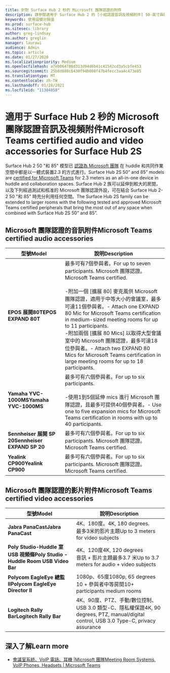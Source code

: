 ```yaml
---
title: 針對 Surface Hub 2 秒的 Microsoft 團隊認證的附件
description: 請參閱適用于 Surface Hub 2 的 [小組認證音訊及視頻附件] 50-英寸與85寸模型。
keywords: 使用逗號分隔值
ms.prod: surface-hub
ms.sitesec: library
author: greg-lindsay
ms.author: greglin
manager: laurawi
audience: Admin
ms.topic: article
ms.date: 01/27/2020
ms.localizationpriority: Medium
ms.openlocfilehash: a7eb064786d313d94d6b41c41542cd3a5cbfe453
ms.sourcegitcommit: 25b8d880c6438f94b008f47b4fecc3aa4c473e85
ms.translationtype: MT
ms.contentlocale: zh-TW
ms.lasthandoff: 01/28/2021
ms.locfileid: "11304858"
---
```

# <span data-ttu-id="9567c-104">適用于 Surface Hub 2 秒的 Microsoft 團隊認證音訊及視頻附件</span><span class="sxs-lookup"><span data-stu-id="9567c-104">Microsoft Teams certified audio and video accessories for Surface Hub 2S</span></span>

<span data-ttu-id="9567c-105">Surface Hub 2 50 "和 85" 模型已 [認證為 Microsoft 團隊](https://www.microsoft.com/microsoft-teams/across-devices/devices/product?deviceid=31) 在 huddle 和共同作業空間中都是以一體式裝置2.3 的方式進行。</span><span class="sxs-lookup"><span data-stu-id="9567c-105">Surface Hub 2S 50” and 85” models are [certified for Microsoft Teams](https://www.microsoft.com/microsoft-teams/across-devices/devices/product?deviceid=31) for 2.3 meters as an all-in-one device in huddle and collaboration spaces.</span></span> <span data-ttu-id="9567c-106">Surface Hub 2 族可以延伸到較大的房間，以及下列經過測試和核准的 Microsoft 團隊認證外設，可在結合 Surface Hub 2-2 50 "和 85" 時充分利用任何空間。</span><span class="sxs-lookup"><span data-stu-id="9567c-106">The Surface Hub 2S family can be extended to larger rooms with the following tested and approved Microsoft Teams certified peripherals that bring the most out of any space when combined with Surface Hub 2S 50” and 85”.</span></span>

## <span data-ttu-id="9567c-107">Microsoft 團隊認證的音訊附件</span><span class="sxs-lookup"><span data-stu-id="9567c-107">Microsoft Teams certified audio accessories</span></span> 

| <span data-ttu-id="9567c-108">型號</span><span class="sxs-lookup"><span data-stu-id="9567c-108">Model</span></span>                                | <span data-ttu-id="9567c-109">說明</span><span class="sxs-lookup"><span data-stu-id="9567c-109">Description</span></span>                                                                                                                                                                                                                                                                                              |
| ------------------------------------ | -------------------------------------------------------------------------------------------------------------------------------------------------------------------------------------------------------------------------------------------------------------------------------------------------------- |
| **<span data-ttu-id="9567c-110">EPOS 展開80T</span><span class="sxs-lookup"><span data-stu-id="9567c-110">EPOS EXPAND 80T</span></span>**<br>         | <span data-ttu-id="9567c-111">最多可有7個參與者。</span><span class="sxs-lookup"><span data-stu-id="9567c-111">For up to seven participants.</span></span> <span data-ttu-id="9567c-112">Microsoft 團隊認證。</span><span class="sxs-lookup"><span data-stu-id="9567c-112">Microsoft Teams certified.</span></span><br><br><span data-ttu-id="9567c-113">-附加一個 [擴展 80] 麥克風供 Microsoft 團隊認證，適用于中等大小的會議室，最多可達11個參與者。</span><span class="sxs-lookup"><span data-stu-id="9567c-113">- Attach one EXPAND 80 Mic for Microsoft Teams certification in medium-sized meeting rooms for up to 11 participants.</span></span><br><span data-ttu-id="9567c-114">-附加兩個 [擴展 80 Mics] 以取得大型會議室中的 Microsoft 團隊認證，最多可達18位參與者。</span><span class="sxs-lookup"><span data-stu-id="9567c-114">- Attach two EXPAND 80 Mics for Microsoft Teams certification in large meeting rooms for up to 18 participants.</span></span> |
| **<span data-ttu-id="9567c-115">Yamaha YVC-1000MS</span><span class="sxs-lookup"><span data-stu-id="9567c-115">Yamaha YVC-1000MS</span></span>**<br>        | <span data-ttu-id="9567c-116">最多可有六個參與者。</span><span class="sxs-lookup"><span data-stu-id="9567c-116">For up to six participants.</span></span><br><br><span data-ttu-id="9567c-117">-使用1到5個延伸 mics 進行 Microsoft 團隊認證，且最多可提供40個參與者。</span><span class="sxs-lookup"><span data-stu-id="9567c-117">- Use one to five expansion mics for Microsoft Teams certification in rooms with up to 40 participants.</span></span>                                                                                                                                                               |
| **<span data-ttu-id="9567c-118">Sennheiser 展開 SP 20</span><span class="sxs-lookup"><span data-stu-id="9567c-118">Sennheiser EXPAND SP 20</span></span>**<br> | <span data-ttu-id="9567c-119">最多可有六個參與者。</span><span class="sxs-lookup"><span data-stu-id="9567c-119">For up to six participants.</span></span> <span data-ttu-id="9567c-120">Microsoft 團隊認證。</span><span class="sxs-lookup"><span data-stu-id="9567c-120">Microsoft Teams certified.</span></span>                                                                                                                                                                                                                                                   |
| **<span data-ttu-id="9567c-121">Yealink CP900</span><span class="sxs-lookup"><span data-stu-id="9567c-121">Yealink CP900</span></span>**<br>           | <span data-ttu-id="9567c-122">最多可有六個參與者。</span><span class="sxs-lookup"><span data-stu-id="9567c-122">For up to six participants.</span></span> <span data-ttu-id="9567c-123">Microsoft 團隊認證。</span><span class="sxs-lookup"><span data-stu-id="9567c-123">Microsoft Teams certified.</span></span>                                                                                                                                                                                                                                                   |

 
## <span data-ttu-id="9567c-124">Microsoft 團隊認證的影片附件</span><span class="sxs-lookup"><span data-stu-id="9567c-124">Microsoft Teams certified video accessories</span></span>

| <span data-ttu-id="9567c-125">型號</span><span class="sxs-lookup"><span data-stu-id="9567c-125">Model</span></span>                                       | <span data-ttu-id="9567c-126">說明</span><span class="sxs-lookup"><span data-stu-id="9567c-126">Description</span></span>                                                                    |
| ------------------------------------------- | ------------------------------------------------------------------------------ |
| **<span data-ttu-id="9567c-127">Jabra PanaCast</span><span class="sxs-lookup"><span data-stu-id="9567c-127">Jabra PanaCast</span></span>**<br>                  | <span data-ttu-id="9567c-128">4K、180度。</span><span class="sxs-lookup"><span data-stu-id="9567c-128">4K, 180 degrees.</span></span><br><span data-ttu-id="9567c-129">最多3米的影片主題</span><span class="sxs-lookup"><span data-stu-id="9567c-129">Up to 3 meters for video subjects</span></span>                          |
| **<span data-ttu-id="9567c-130">Poly Studio-Huddle 室 USB 視頻條</span><span class="sxs-lookup"><span data-stu-id="9567c-130">Poly Studio - Huddle Room USB Video Bar</span></span>** | <span data-ttu-id="9567c-131">4K、120度</span><span class="sxs-lookup"><span data-stu-id="9567c-131">4K, 120 degrees</span></span><br><span data-ttu-id="9567c-132">音訊 + 影片主題最多3.7 米</span><span class="sxs-lookup"><span data-stu-id="9567c-132">Up to 3.7 meters for audio + video subjects</span></span>                 |
| **<span data-ttu-id="9567c-133">Polycom EagleEye 總監 II</span><span class="sxs-lookup"><span data-stu-id="9567c-133">Polycom EagleEye Director II</span></span>**<br>    | <span data-ttu-id="9567c-134">1080p、65度</span><span class="sxs-lookup"><span data-stu-id="9567c-134">1080p, 65 degrees</span></span><br><span data-ttu-id="9567c-135">10 + 參與者中等房間</span><span class="sxs-lookup"><span data-stu-id="9567c-135">10+ participants medium rooms</span></span>                             |
| **<span data-ttu-id="9567c-136">Logitech Rally Bar</span><span class="sxs-lookup"><span data-stu-id="9567c-136">Logitech Rally Bar</span></span>**                      | <span data-ttu-id="9567c-137">4K、90度、PTZ、手動/數位控制、USB 3.0 類型-C、隱私權保證</span><span class="sxs-lookup"><span data-stu-id="9567c-137">4K, 90 degrees, PTZ, manual/digital control, USB 3.0 Type-C, privacy assurance</span></span> |

## <span data-ttu-id="9567c-138">深入了解</span><span class="sxs-lookup"><span data-stu-id="9567c-138">Learn more</span></span>

- [<span data-ttu-id="9567c-139">會議室系統、VoIP 電話、耳機 |Microsoft 團隊</span><span class="sxs-lookup"><span data-stu-id="9567c-139">Meeting Room Systems, VoIP Phones, Headsets | Microsoft Teams</span></span>](https://www.microsoft.com/microsoft-teams/across-devices/)